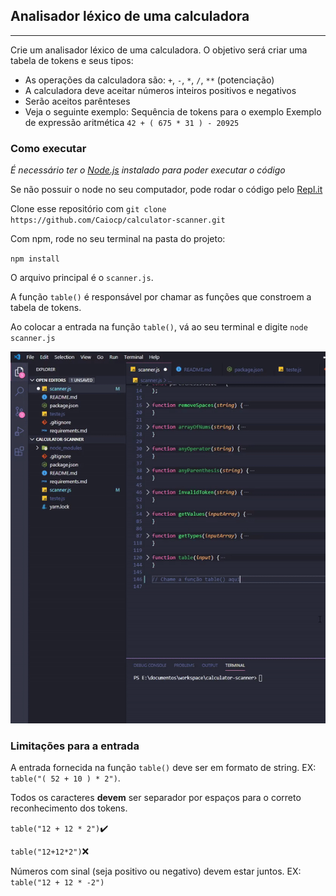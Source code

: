 ## Analisador léxico de uma calculadora

---

Crie um analisador léxico de uma calculadora. O objetivo será criar uma tabela de tokens e seus tipos:

- As operações da calculadora são: `+`, `-`, `*`, `/`, `**` (potenciação)
- A calculadora deve aceitar números inteiros positivos e negativos
- Serão aceitos parênteses
- Veja o seguinte exemplo: Sequência de tokens para o exemplo Exemplo de expressão aritmética `42 + ( 675 * 31 ) - 20925`


### Como executar

*É necessário ter o [Node.js](https://nodejs.org/en/) instalado para poder executar o código*

Se não possuir o node no seu computador, pode rodar o código pelo [Repl.it](https://repl.it/@CaioCarvalho2/calculator-scanner)

Clone esse repositório com `git clone https://github.com/Caiocp/calculator-scanner.git`

Com npm, rode no seu terminal na pasta do projeto:

`npm install`

O arquivo principal é o `scanner.js`.

A função `table()` é responsável por chamar as funções que constroem a tabela de tokens.

Ao colocar a entrada na função `table()`, vá ao seu terminal e digite `node scanner.js`

![](example-exec.gif)

### Limitações para a entrada

A entrada fornecida na função `table()` deve ser em formato de string. EX: `table("( 52 + 10 ) * 2")`.

Todos os caracteres **devem** ser separador por espaços para o correto reconhecimento dos tokens.

`table("12 + 12 * 2")`✔️

`table("12+12*2")`❌

Números com sinal (seja positivo ou negativo) devem estar juntos. EX: `table("12 + 12 * -2")`

